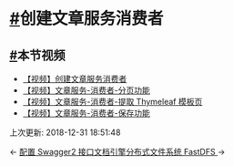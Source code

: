 # [#](https://funtl.com/zh/spring-cloud-itoken-codeing/创建文章服务消费者.html#创建文章服务消费者)创建文章服务消费者

## [#](https://funtl.com/zh/spring-cloud-itoken-codeing/创建文章服务消费者.html#本节视频)本节视频

- [【视频】创建文章服务消费者](https://www.bilibili.com/video/av29283864)
- [【视频】文章服务-消费者-分页功能](https://www.bilibili.com/video/av29283873)
- [【视频】文章服务-消费者-提取 Thymeleaf 模板页](https://www.bilibili.com/video/av29283884)
- [【视频】文章服务-消费者-保存功能](https://www.bilibili.com/video/av29283901)

上次更新: 2018-12-31 18:51:48

← [配置 Swagger2 接口文档引擎](https://funtl.com/zh/spring-cloud-itoken-codeing/Spring-Boot-配置-Swagger2-接口文档引擎.html)[分布式文件系统 FastDFS ](https://funtl.com/zh/spring-cloud-itoken-codeing/分布式文件系统-FastDFS.html)→
